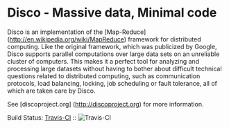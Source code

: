 Disco - Massive data, Minimal code
==================================

Disco is an implementation of the [Map-Reduce]
(http://en.wikipedia.org/wiki/MapReduce) framework for distributed computing. Like
the original framework, which was publicized by Google, Disco supports
parallel computations over large data sets on an unreliable cluster of
computers. This makes it a perfect tool for analyzing and processing large
datasets without having to bother about difficult technical questions
related to distributed computing, such as communication protocols, load
balancing, locking, job scheduling or fault tolerance, all of which are taken
care by Disco.

See [discoproject.org] (http://discoproject.org) for more information.


Build Status: [Travis-CI](http://travis-ci.org/discoproject/disco) :: ![Travis-CI](https://secure.travis-ci.org/discoproject/disco.png)

